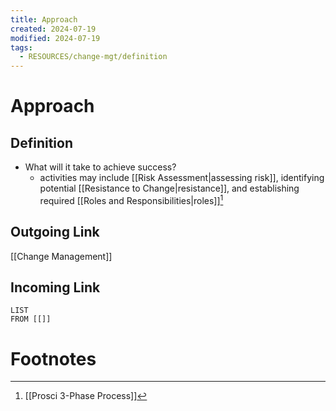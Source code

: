 ```yaml
---
title: Approach
created: 2024-07-19
modified: 2024-07-19
tags:
  - RESOURCES/change-mgt/definition
---
```

# Approach
## Definition
- What will it take to achieve success?
	- activities may include [[Risk Assessment|assessing risk]], identifying potential [[Resistance to Change|resistance]], and establishing required [[Roles and Responsibilities|roles]][^1]

## Outgoing Link
[[Change Management]]
## Incoming Link
```dataview
LIST
FROM [[]]
```
# Footnotes

[^1]: [[Prosci 3-Phase Process]]